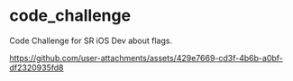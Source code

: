 # code_challenge
Code Challenge for SR iOS Dev about flags.


https://github.com/user-attachments/assets/429e7669-cd3f-4b6b-a0bf-df2320935fd8

